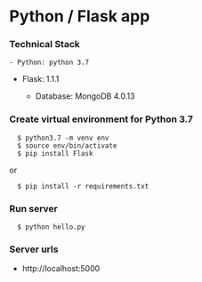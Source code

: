 Python / Flask app
==================

### Technical Stack

	- Python: python 3.7

  - Flask: 1.1.1

	- Database: MongoDB 4.0.13

### Create virtual environment for Python 3.7
  ```
    $ python3.7 -m venv env
    $ source env/bin/activate
    $ pip install Flask
  ```

  or 

  ```
    $ pip install -r requirements.txt
  ```

### Run server
  ```
    $ python hello.py
  ```

### Server urls

  - http://localhost:5000
